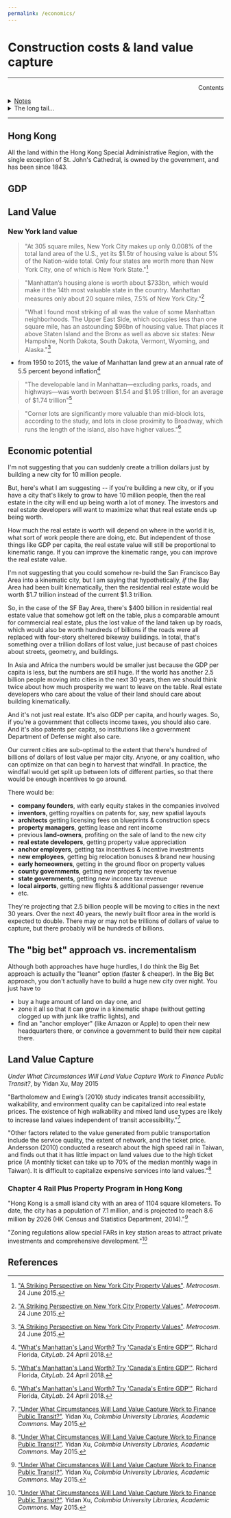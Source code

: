 ```yaml
---
permalink: /economics/
---
```

# Construction costs & land value capture

---
<div id="contents-title">
  <div style="float:right;">Contents</div>
  <div id="contents-entries">
    <p>&nbsp;</p>
    <div>
      <details>
        <summary><a href="#notes">Notes</a></summary>
        <ul>
          <li><a href="#depreciating_licenses">Depreciating licenses</a></li>
          <li><a href="#gdp">GDP</a></li>
          <li><a href="#construction-costs">Construction costs</a></li>
          <li><a href="#land_value">Land Value</a></li>
          <li><a href="#land_value_capture">Land Value Capture</a></li>
        </ul>
      </details>
    </div>
    <div>
      <details>
        <summary>The long tail...</summary>
        <ul>
          <li><a href="#glossary">Glossary</a></li>
          <li><a href="#references">References</a></li>
        </ul>
      </details>
    </div>
  </div>
</div>

---
## Hong Kong

All the land within the Hong Kong Special Administrative Region, with the single exception of St. John's Cathedral, is owned by the government, and has been since 1843.


## GDP

## Land Value

### New York land value

> "At 305 square miles, New York City makes up only 0.008% of the total land area of the U.S., yet its $1.5tr of housing value is about 5% of the Nation-wide total. Only four states are worth more than New York City, one of which is New York State."[^metrocosm]

> "Manhattan‘s housing alone is worth about $733bn, which would make it the 14th most valuable state in the country. Manhattan measures only about 20 square miles, 7.5% of New York City."[^metrocosm]

> "What I found most striking of all was the value of some Manhattan neighborhoods. The Upper East Side, which occupies less than one square mile, has an astounding $96bn of housing value. That places it above Staten Island and the Bronx as well as above six states: New Hampshire, North Dakota, South Dakota, Vermont, Wyoming, and Alaska."[^metrocosm]

* from 1950 to 2015, the value of Manhattan land grew at an annual rate of 5.5 percent beyond inflation[^manhattan]

> "The developable land in Manhattan—excluding parks, roads, and highways—was worth between $1.54 and $1.95 trillion, for an average of $1.74 trillion"[^manhattan]

> "Corner lots are significantly more valuable than mid-block lots, according to the study, and lots in close proximity to Broadway, which runs the length of the island, also have higher values."[^manhattan]


## Economic potential

I'm not suggesting that you can suddenly create a trillion dollars just by building a new city for 10 million people.

But, here's what I am suggesting -- if you're building a new city, or if you have a city that's likely to grow to have 10 million people, then the real estate in the city will end up being worth a lot of money. The investors and real estate developers will want to maximize what that real estate ends up being worth.

How much the real estate is worth will depend on where in the world it is, what sort of work people there are doing, etc. But independent of those things like GDP per capita, the real estate value will still be proportional to kinematic range. If you can improve the kinematic range, you can improve the real estate value.

I'm not suggesting that you could somehow re-build the San Francisco Bay Area into a kinematic city, but I am saying that hypothetically, *if* the Bay Area had been built kinematically, then the residential real estate would be worth $1.7 trillion instead of the current $1.3 trillion.

So, in the case of the SF Bay Area, there's $400 billion in residential real estate value that somehow got left on the table, plus a comparable amount for commercial real estate, plus the lost value of the land taken up by roads, which would also be worth hundreds of billions if the roads were all replaced with four-story sheltered bikeway builidings. In total, that's something over a trillion dollars of lost value, just because of past choices about streets, geometry, and buildings.

In Asia and Africa the numbers would be smaller just because the GDP per capita is less, but the numbers are still huge. If the world has another 2.5 billion people moving into cities in the next 30 years, then we should think twice about how much prosperity we want to leave on the table. Real estate developers who care about the value of their land should care about building kinematically.

And it's not just real estate. It's also GDP per capita, and hourly wages. So, if you're a government that collects income taxes, you should also care. And it's also patents per capita, so institutions like a government Department of Defense might also care.

Our current cities are sub-optimal to the extent that there's hundred of billions of dollars of lost value per major city. Anyone, or any coalition, who can optimize on that can begin to harvest that windfall. In practice, the windfall would get split up between lots of different parties, so that there would be enough incentives to go around. 

There would be:

  + **company founders**, with early equity stakes in the companies involved
  + **inventors**, getting royalties on patents for, say, new spatial layouts
  + **architects** getting licensing fees on blueprints & construction specs
  + **property managers**, getting lease and rent income
  + previous **land-owners**, profiting on the sale of land to the new city
  + **real estate developers**, getting property value appreciation
  + **anchor employers**, getting tax incentives & incentive investments
  + **new employees**, getting big relocation bonuses & brand new housing
  + **early homeowners**, getting in the ground floor on property values
  + **county governments**, getting new property tax revenue
  + **state governments**, getting new income tax revenue
  + **local airports**, getting new flights & additional passenger revenue
  + etc.

They're projecting that 2.5 billion people will be moving to cities in the next 30 years. Over the next 40 years, the newly built floor area in the world is expected to double. There may or may not be trillions of dollars of value to capture, but there probably will be hundreds of billions.


## The "big bet" approach vs. incrementalism

Although both approaches have huge hurdles, I do think the Big Bet approach is actually the "leaner" option (faster & cheaper). In the Big Bet approach, you don't actually have to build a huge new city over night. You just have to
  * buy a huge amount of land on day one, and 
  * zone it all so that it can grow in a kinematic shape (without getting clogged up with junk like traffic lights), and 
  * find an "anchor employer" (like Amazon or Apple) to open their new headquarters there, or convince a government to build their new capital there.



## Land Value Capture

_Under What Circumstances Will Land Value Capture Work to Finance Public Transit?_, by Yidan Xu, May 2015

"Bartholomew and Ewing’s (2010) study indicates transit accessibility, walkability, and environment quality can be capitalized into real estate prices. The existence of high walkability and mixed land use types are likely to increase land values independent of transit accessibility."[^xu]

"Other factors related to the value generated from public transportation include the service quality, the extent of network, and the ticket price. Andersson (2010) conducted a research about the high speed rail in Taiwan, and finds out that it has little impact on land values due to the high ticket price (A monthly ticket can take up to 70% of the median monthly wage in Taiwan). It is difficult to capitalize expensive services into land values."[^xu]


### Chapter 4 Rail Plus Property Program in Hong Kong

"Hong Kong is a small island city with an area of 1104 square kilometers. To date, the city has a population of 7.1 million, and is projected to reach 8.6 million by 2026 (HK Census and Statistics Department, 2014)."[^xu]



"Zoning regulations allow special FARs in key station areas to attract private investments and comprehensive development."[^xu]




## <a name="references"></a>References

[^bertaud]: _[Order without Design](https://mitpress.mit.edu/books/order-without-design): How Markets Shape Cities_, by Alain Bertaud

[^manhattan]: ["What's Manhattan's Land Worth? Try 'Canada's Entire GDP'"](https://www.citylab.com/life/2018/04/what-manhattans-land-is-worth/558776/). Richard Florida, _CityLab_. 24 April 2018.

[^metrocosm]: ["A Striking Perspective on New York City Property Values"](http://metrocosm.com/new-york-city-property-values-in-perspective/). _Metrocosm_. 24 June 2015.


[^xu]: ["Under What Circumstances Will Land Value Capture Work to Finance Public Transit?"](https://academiccommons.columbia.edu/doi/10.7916/D8DF6QC4). Yidan Xu, _Columbia University Libraries, Academic Commons_. May 2015.

